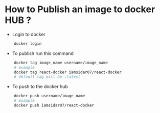 # How to Publish an image to docker HUB ?

- Login to docker
```bash
    docker login
```
- To publish run this command
```bash
    docker tag image_name username/image_name
    # example
    docker tag react-docker iamsidar07/react-docker
    # default tag will be :latest
```
- To push to the docker hub
```bash
    docker push username/image_name
    # example
    docker push iamsidar07/react-docker
```